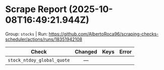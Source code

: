# Scrape Report (2025-10-08T16:49:21.944Z)

Group: `stocks`  |  Run: https://github.com/AlbertoRoca96/scraping-checks-scheduler/actions/runs/18351942108

| Check | Changed | Keys | Error |
|---|:---:|:--|:--|
| `stock_ntdoy_global_quote` | — |  |  |
